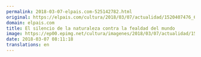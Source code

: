 ```yaml
---
permalink: 2018-03-07-elpais.com-525142782.html
original: https://elpais.com/cultura/2018/03/07/actualidad/1520407476_663519.html#?ref=rss&format=simple&link=link
domain: elpais.com
title: El silencio de la naturaleza contra la fealdad del mundo
image: https://ep00.epimg.net/cultura/imagenes/2018/03/07/actualidad/1520407476_663519_1520407832_rrss_normal.jpg
date: 2018-03-07 08:11:18
translations: en
---
```


